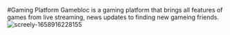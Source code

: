 #Gaming Platform
Gamebloc is a gaming platform that brings all features of games from live streaming, news updates to finding new gameing friends.
![screely-1658916228155](https://user-images.githubusercontent.com/91434033/181222233-c59ffb48-9b65-45e6-a79d-1c2d624425a4.png)
